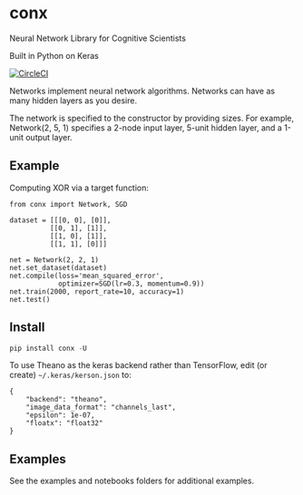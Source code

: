 # conx

Neural Network Library for Cognitive Scientists

Built in Python on Keras

[![CircleCI](https://circleci.com/gh/Calysto/conx/tree/master.svg?style=svg)](https://circleci.com/gh/Calysto/conx/tree/master)

Networks implement neural network algorithms. Networks can have as many hidden layers as you desire.

The network is specified to the constructor by providing sizes. For example, Network(2, 5, 1) specifies a 2-node input layer, 5-unit hidden layer, and a 1-unit output layer.

## Example

Computing XOR via a target function:

```
from conx import Network, SGD

dataset = [[[0, 0], [0]],
          [[0, 1], [1]],
          [[1, 0], [1]],
          [[1, 1], [0]]]

net = Network(2, 2, 1)
net.set_dataset(dataset)
net.compile(loss='mean_squared_error',
            optimizer=SGD(lr=0.3, momentum=0.9))
net.train(2000, report_rate=10, accuracy=1)
net.test()
```

## Install

```python
pip install conx -U
```

To use Theano as the keras backend rather than TensorFlow, edit (or create) `~/.keras/kerson.json` to:

```
{
    "backend": "theano",
    "image_data_format": "channels_last",
    "epsilon": 1e-07,
    "floatx": "float32"
}
```

## Examples

See the examples and notebooks folders for additional examples.
